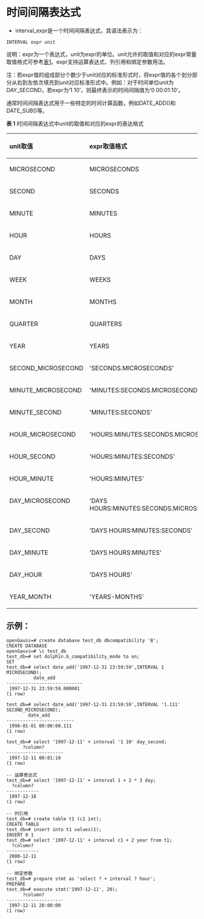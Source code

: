 # 时间间隔表达式

-   interval_expr是一个时间间隔表达式，其语法表示为：
```
INTERVAL expr unit
```
说明：expr为一个表达式，unit为expr的单位。unit允许的取值和对应的expr常量取值格式可参考[表1](#intervalexpr_unit_expr_tbl)。expr支持运算表达式、列引用和绑定参数用法。

注：若expr值的组成部分个数少于unit对应的标准形式时，将expr值的各个划分部分从右到左依次填充到unit对应标准形式中。例如：对于时间单位unit为DAY_SECOND，若expr为‘1 10’，则最终表示的时间间隔值为‘0 00:01:10’。

通常时间间隔表达式用于一些特定的时间计算函数，例如DATE_ADD()和DATE_SUB()等。

**表 1**  时间间隔表达式中unit的取值和对应的expr的表达格式

<a name="intervalexpr_unit_expr_tbl"></a>
<table>
<thead align="left">
<tr>
<th class="cellrowborder" valign="top" width="50%"><p>unit取值</p>
</th>
<th class="cellrowborder" valign="top" width="50%"><p>expr取值格式</p>
</th>
</tr>
</thead>
<tbody>
<tr>
<td class="cellrowborder" valign="top" width="50%"><p>MICROSECOND</p>
</td>
<td class="cellrowborder" valign="top" width="50%"><p>MICROSECONDS</p>
</td>
</tr>
<tr>
<td class="cellrowborder" valign="top" width="50%"><p>SECOND</p>
</td>
<td class="cellrowborder" valign="top" width="50%"><p>SECONDS</p>
</td>
</tr>
<tr>
<td class="cellrowborder" valign="top" width="50%"><p>MINUTE</p>
</td>
<td class="cellrowborder" valign="top" width="50%"><p>MINUTES</p>
</td>
</tr>
<tr>
<td class="cellrowborder" valign="top" width="50%"><p>HOUR</p>
</td>
<td class="cellrowborder" valign="top" width="50%"><p>HOURS</p>
</td>
</tr>
<tr>
<td class="cellrowborder" valign="top" width="50%"><p>DAY</p>
</td>
<td class="cellrowborder" valign="top" width="50%"><p>DAYS</p>
</td>
</tr>
<tr>
<td class="cellrowborder" valign="top" width="50%"><p>WEEK</p>
</td>
<td class="cellrowborder" valign="top" width="50%"><p>WEEKS</p>
</td>
</tr>
<tr>
<td class="cellrowborder" valign="top" width="50%"><p>MONTH</p>
</td>
<td class="cellrowborder" valign="top" width="50%"><p>MONTHS</p>
</td>
</tr>
<tr>
<td class="cellrowborder" valign="top" width="50%"><p>QUARTER</p>
</td>
<td class="cellrowborder" valign="top" width="50%"><p>QUARTERS</p>
</td>
</tr>
<tr>
<td class="cellrowborder" valign="top" width="50%"><p>YEAR</p>
</td>
<td class="cellrowborder" valign="top" width="50%"><p>YEARS</p>
</td>
</tr>
<tr>
<td class="cellrowborder" valign="top" width="50%"><p>SECOND_MICROSECOND</p>
</td>
<td class="cellrowborder" valign="top" width="50%"><p>'SECONDS.MICROSECONDS'</p>
</td>
</tr>
<tr>
<td class="cellrowborder" valign="top" width="50%"><p>MINUTE_MICROSECOND</p>
</td>
<td class="cellrowborder" valign="top" width="50%"><p>'MINUTES:SECONDS.MICROSECONDS'</p>
</td>
</tr>
<tr>
<td class="cellrowborder" valign="top" width="50%"><p>MINUTE_SECOND</p>
</td>
<td class="cellrowborder" valign="top" width="50%"><p>'MINUTES:SECONDS'</p>
</td>
</tr>
<tr>
<td class="cellrowborder" valign="top" width="50%"><p>HOUR_MICROSECOND</p>
</td>
<td class="cellrowborder" valign="top" width="50%"><p>'HOURS:MINUTES:SECONDS.MICROSECONDS'</p>
</td>
</tr>
<tr>
<td class="cellrowborder" valign="top" width="50%"><p>HOUR_SECOND</p>
</td>
<td class="cellrowborder" valign="top" width="50%"><p>'HOURS:MINUTES:SECONDS'</p>
</td>
</tr>
<tr>
<td class="cellrowborder" valign="top" width="50%"><p>HOUR_MINUTE</p>
</td>
<td class="cellrowborder" valign="top" width="50%"><p>'HOURS:MINUTES'</p>
</td>
</tr>
<tr>
<td class="cellrowborder" valign="top" width="50%"><p>DAY_MICROSECOND</p>
</td>
<td class="cellrowborder" valign="top" width="50%"><p>'DAYS HOURS:MINUTES:SECONDS.MICROSECONDS'</p>
</td>
</tr>
<tr>
<td class="cellrowborder" valign="top" width="50%"><p>DAY_SECOND</p>
</td>
<td class="cellrowborder" valign="top" width="50%"><p>'DAYS HOURS:MINUTES:SECONDS'</p>
</td>
</tr>
<tr>
<td class="cellrowborder" valign="top" width="50%"><p>DAY_MINUTE</p>
</td>
<td class="cellrowborder" valign="top" width="50%"><p>'DAYS HOURS:MINUTES'</p>
</td>
</tr>
<tr>
<td class="cellrowborder" valign="top" width="50%"><p>DAY_HOUR</p>
</td>
<td class="cellrowborder" valign="top" width="50%"><p>'DAYS HOURS'</p>
</td>
</tr>
<tr>
<td class="cellrowborder" valign="top" width="50%"><p>YEAR_MONTH</p>
</td>
<td class="cellrowborder" valign="top" width="50%"><p>'YEARS-MONTHS'</p>
</td>
</tr>
</tbody>
</table>

## 示例：
```
openGauss=# create database test_db dbcompatibility 'B';
CREATE DATABASE
openGauss=# \c test_db 
test_db=# set dolphin.b_compatibility_mode to on;
SET
test_db=# select date_add('1997-12-31 23:59:59',INTERVAL 1 MICROSECOND);
          date_add          
----------------------------
 1997-12-31 23:59:59.000001
(1 row)

test_db=# select date_add('1997-12-31 23:59:59',INTERVAL '1.111' SECOND_MICROSECOND);
        date_add         
-------------------------
 1998-01-01 00:00:00.111
(1 row)

test_db=# select '1997-12-11' + interval '1 10' day_second;
      ?column?       
---------------------
 1997-12-11 00:01:10
(1 row)

-- 运算表达式
test_db=# select '1997-12-11' + interval 1 + 2 * 3 day;
  ?column?  
------------
 1997-12-18
(1 row)

-- 列引用
test_db=# create table t1 (c1 int);
CREATE TABLE
test_db=# insert into t1 values(1);
INSERT 0 1
test_db=# select '1997-12-11' + interval c1 + 2 year from t1;
  ?column?  
------------
 2000-12-11
(1 row)

-- 绑定参数
test_db=# prepare stmt as 'select ? + interval ? hour';
PREPARE
test_db=# execute stmt('1997-12-11', 20);
      ?column?       
---------------------
 1997-12-11 20:00:00
(1 row)

```
